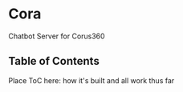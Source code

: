 # Cora

Chatbot Server for Corus360 


## Table of Contents

Place ToC here: how it's built and all work thus far

